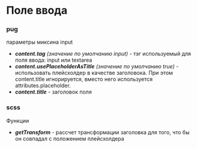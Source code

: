 # Поле ввода

### pug
  параметры миксина input
  * _**content.tag** (значение по умолчанию input)_ - тэг используемый для поля ввода: input или textarea
  * _**content.usePlaceholderAsTitle** (значение по умолчанию true)_ - использовать плейсхолдер в качестве заголовока.
    При этом content.title игнорируется, вместо него используется attributes.placeholder.
  * _**content.title**_ - заголовок поля
  
### scss
  Функции
  
  * _**getTransform**_ - рассчет трансформации заголовка для того, что бы он совпадал с положением плейсхолдера
